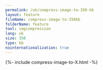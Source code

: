 ```yaml
---
permalink: /uk/compress-image-to-350-kb
layout: feature
fileName: compress-image-to-350kb
folderName: feature
tool: imgcompression
lang: uk
size: 350
type: kb
nointernationalization: true
---
```

{%- include compress-image-to-X.html -%}       
